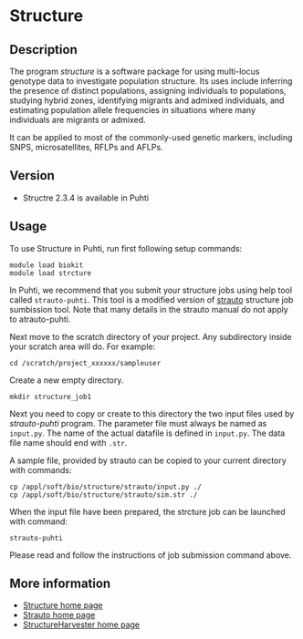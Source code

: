 # Structure

## Description

The program _structure_ is a software package for using multi-locus genotype data to investigate population structure. 
Its uses include inferring the presence of distinct populations, assigning individuals to populations, studying hybrid zones, 
identifying migrants and admixed individuals, and estimating population allele frequencies in situations where many 
individuals are migrants or admixed. 

It can be applied to most of the commonly-used genetic markers, including SNPS, microsatellites, RFLPs and AFLPs. 

## Version

*    Structre 2.3.4 is available in Puhti

## Usage

To use Structure in Puhti, run first following setup commands:

```text
module load biokit
module load strcture
```
In Puhti, we recommend that you submit your structure jobs using help tool called `strauto-puhti`.
This tool is a modified version of [strauto](http://dx.doi.org/10.1186/s12859-017-1593-0) structure
job sumbission tool. Note that many details in the strauto manual do not apply to atrauto-puhti.   

Next move to the scratch directory of your project. Any subdirectory inside your scratch area will do.
For example:

```text
cd /scratch/project_xxxxxx/sampleuser
```
Create a new empty directory.

```text
mkdir structure_job1
```
Next you need to copy or create to this directory the two input files used by _strauto-puhti_ program.
The parameter file must always be named as `input.py`. The name of the actual datafile is defined in
`input.py`. The data file name should end with `.str`. 

A sample file, provided by strauto can be copied to your current directory with commands:

```text
cp /appl/soft/bio/structure/strauto/input.py ./  
cp /appl/soft/bio/structure/strauto/sim.str ./ 
```

When the input file have been prepared, the strcture job can be launched with command:
```text
strauto-puhti
```
Please read and follow the instructions of job submission command above.


## More information

*    [Structure home page](https://web.stanford.edu/group/pritchardlab/structure.html)
*    [Strauto home page ](http://strauto.popgen.org)
*    [StructureHarvester home page](http://taylor0.biology.ucla.edu/structureHarvester/)



